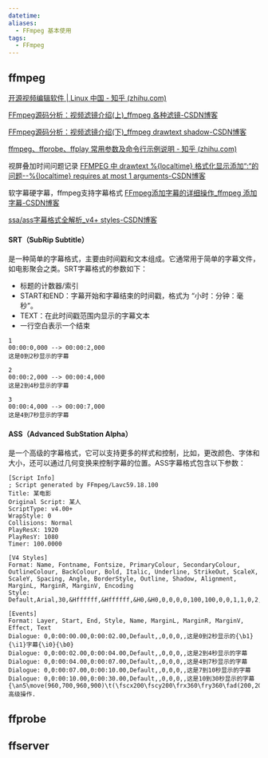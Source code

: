```yaml
---
datetime: 
aliases:
  - FFmpeg 基本使用
tags:
  - FFmpeg
---
```


## ffmpeg

[开源视频编辑软件 | Linux 中国 - 知乎 (zhihu.com)](https://zhuanlan.zhihu.com/p/647932724)

[FFmpeg源码分析：视频滤镜介绍(上)_ffmpeg 各种滤镜-CSDN博客](https://blog.csdn.net/u011686167/article/details/122075653)

[FFmpeg源码分析：视频滤镜介绍(下)_ffmpeg drawtext shadow-CSDN博客](https://blog.csdn.net/u011686167/article/details/122096932)

[ffmpeg、ffprobe、ffplay 常用参数及命令行示例说明 - 知乎 (zhihu.com)](https://zhuanlan.zhihu.com/p/529339433)

视屏叠加时间问题记录
[FFMPEG 中 drawtext %{localtime} 格式化显示添加“:“的问题--%{localtime} requires at most 1 arguments-CSDN博客](https://blog.csdn.net/a373794359/article/details/133928855)

软字幕硬字幕，ffmpeg支持字幕格式
[FFmpeg添加字幕的详细操作_ffmpeg 添加字幕-CSDN博客](https://blog.csdn.net/github_38117599/article/details/129976196)

[ssa/ass字幕格式全解析_v4+ styles-CSDN博客](https://blog.csdn.net/manshilingkai/article/details/22436411)

####  SRT（SubRip Subtitle）

是一种简单的字幕格式，主要由时间戳和文本组成。它通常用于简单的字幕文件，如电影聚会之类。SRT字幕格式的参数如下：

- 标题的计数器/索引
- START和END：字幕开始和字幕结束的时间戳，格式为 “小时：分钟：毫秒”。
- TEXT：在此时间戳范围内显示的字幕文本
- 一行空白表示一个结束

```
1
00:00:0,000 --> 00:00:2,000
这是0到2秒显示的字幕

2
00:00:2,000 --> 00:00:4,000 
这是2到4秒显示的字幕

3
00:00:4,000 --> 00:00:7,000
这是4到7秒显示的字幕
```



#### ASS（Advanced SubStation Alpha）

是一个高级的字幕格式，它可以支持更多的样式和控制，比如，更改颜色、字体和大小，还可以通过几何变换来控制字幕的位置。ASS字幕格式包含以下参数：

```
[Script Info]
; Script generated by FFmpeg/Lavc59.18.100
Title: 某电影
Original Script: 某人
ScriptType: v4.00+
WrapStyle: 0
Collisions: Normal
PlayResX: 1920
PlayResY: 1080
Timer: 100.0000

[V4 Styles]
Format: Name, Fontname, Fontsize, PrimaryColour, SecondaryColour, OutlineColour, BackColour, Bold, Italic, Underline, StrikeOut, ScaleX, ScaleY, Spacing, Angle, BorderStyle, Outline, Shadow, Alignment, MarginL, MarginR, MarginV, Encoding
Style: Default,Arial,30,&Hffffff,&Hffffff,&H0,&H0,0,0,0,0,100,100,0,0,1,1,0,2,10,10,50,0

[Events]
Format: Layer, Start, End, Style, Name, MarginL, MarginR, MarginV, Effect, Text
Dialogue: 0,0:00:00.00,0:00:02.00,Default,,0,0,0,,这是0到2秒显示的{\b1}{\i1}字幕{\i0}{\b0}
Dialogue: 0,0:00:02.00,0:00:04.00,Default,,0,0,0,,这是2到4秒显示的字幕
Dialogue: 0,0:00:04.00,0:00:07.00,Default,,0,0,0,,这是4到7秒显示的字幕
Dialogue: 0,0:00:07.00,0:00:10.00,Default,,0,0,0,,这是7到10秒显示的字幕
Dialogue: 0,0:00:10.00,0:00:30.00,Default,,0,0,0,,这是10到30秒显示的字幕{\an5\move(960,700,960,900)\t(\fscx200\fscy200\frx360\fry360\fad(200,200))\fs60\p5\t(\fscx100\fscy100\frx0\fry0\fad(200,200))\c&HFFFFFF&\3c&HA000&}高级操作.
```



## ffprobe

## ffserver
